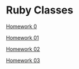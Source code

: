 # Ruby Classes #

[Homework 0](Homework_0)

[Homework 01](Homework_01)

[Homework 02](Homework_02)

[Homework 03](Homework_03)
